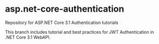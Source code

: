 # asp.net-core-authentication
Repository for ASP.NET Core 3.1 Authentication tutorials

This branch includes tutorial and best practices for JWT Authentication in .NET Core 3.1 WebAPI.
